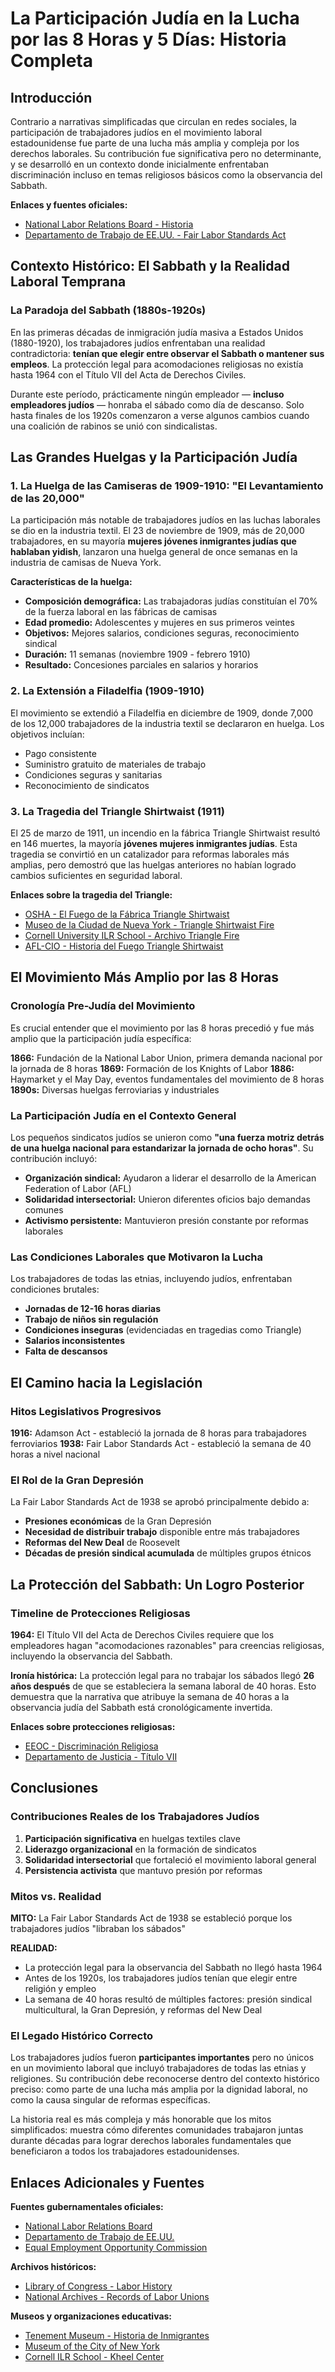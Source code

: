 # La Participación Judía en la Lucha por las 8 Horas y 5 Días: Historia Completa

## Introducción

Contrario a narrativas simplificadas que circulan en redes sociales, la participación de trabajadores judíos en el movimiento laboral estadounidense fue parte de una lucha más amplia y compleja por los derechos laborales. Su contribución fue significativa pero no determinante, y se desarrolló en un contexto donde inicialmente enfrentaban discriminación incluso en temas religiosos básicos como la observancia del Sabbath.

**Enlaces y fuentes oficiales:**
- [National Labor Relations Board - Historia](https://www.nlrb.gov/about-nlrb/who-we-are/our-history)
- [Departamento de Trabajo de EE.UU. - Fair Labor Standards Act](https://www.dol.gov/agencies/whd/flsa)

## Contexto Histórico: El Sabbath y la Realidad Laboral Temprana

### La Paradoja del Sabbath (1880s-1920s)

En las primeras décadas de inmigración judía masiva a Estados Unidos (1880-1920), los trabajadores judíos enfrentaban una realidad contradictoria: **tenían que elegir entre observar el Sabbath o mantener sus empleos**. La protección legal para acomodaciones religiosas no existía hasta 1964 con el Título VII del Acta de Derechos Civiles.

Durante este período, prácticamente ningún empleador — **incluso empleadores judíos** — honraba el sábado como día de descanso. Solo hasta finales de los 1920s comenzaron a verse algunos cambios cuando una coalición de rabinos se unió con sindicalistas.

## Las Grandes Huelgas y la Participación Judía

### 1. La Huelga de las Camiseras de 1909-1910: "El Levantamiento de las 20,000"

La participación más notable de trabajadores judíos en las luchas laborales se dio en la industria textil. El 23 de noviembre de 1909, más de 20,000 trabajadores, en su mayoría **mujeres jóvenes inmigrantes judías que hablaban yidish**, lanzaron una huelga general de once semanas en la industria de camisas de Nueva York.

**Características de la huelga:**
- **Composición demográfica:** Las trabajadoras judías constituían el 70% de la fuerza laboral en las fábricas de camisas
- **Edad promedio:** Adolescentes y mujeres en sus primeros veintes
- **Objetivos:** Mejores salarios, condiciones seguras, reconocimiento sindical
- **Duración:** 11 semanas (noviembre 1909 - febrero 1910)
- **Resultado:** Concesiones parciales en salarios y horarios

### 2. La Extensión a Filadelfia (1909-1910)

El movimiento se extendió a Filadelfia en diciembre de 1909, donde 7,000 de los 12,000 trabajadores de la industria textil se declararon en huelga. Los objetivos incluían:
- Pago consistente
- Suministro gratuito de materiales de trabajo
- Condiciones seguras y sanitarias
- Reconocimiento de sindicatos

### 3. La Tragedia del Triangle Shirtwaist (1911)

El 25 de marzo de 1911, un incendio en la fábrica Triangle Shirtwaist resultó en 146 muertes, la mayoría **jóvenes mujeres inmigrantes judías**. Esta tragedia se convirtió en un catalizador para reformas laborales más amplias, pero demostró que las huelgas anteriores no habían logrado cambios suficientes en seguridad laboral.

**Enlaces sobre la tragedia del Triangle:**
- [OSHA - El Fuego de la Fábrica Triangle Shirtwaist](https://www.osha.gov/aboutosha/40-years/trianglefactoryfire)
- [Museo de la Ciudad de Nueva York - Triangle Shirtwaist Fire](https://www.mcny.org/story/triangle-shirtwaist-fire)
- [Cornell University ILR School - Archivo Triangle Fire](http://trianglefire.ilr.cornell.edu/index.html)
- [AFL-CIO - Historia del Fuego Triangle Shirtwaist](https://aflcio.org/about/history/labor-history-events/triangle-shirtwaist-fire)

## El Movimiento Más Amplio por las 8 Horas

### Cronología Pre-Judía del Movimiento

Es crucial entender que el movimiento por las 8 horas precedió y fue más amplio que la participación judía específica:

**1866:** Fundación de la National Labor Union, primera demanda nacional por la jornada de 8 horas
**1869:** Formación de los Knights of Labor
**1886:** Haymarket y el May Day, eventos fundamentales del movimiento de 8 horas
**1890s:** Diversas huelgas ferroviarias y industriales

### La Participación Judía en el Contexto General

Los pequeños sindicatos judíos se unieron como **"una fuerza motriz detrás de una huelga nacional para estandarizar la jornada de ocho horas"**. Su contribución incluyó:

- **Organización sindical:** Ayudaron a liderar el desarrollo de la American Federation of Labor (AFL)
- **Solidaridad intersectorial:** Unieron diferentes oficios bajo demandas comunes
- **Activismo persistente:** Mantuvieron presión constante por reformas laborales

### Las Condiciones Laborales que Motivaron la Lucha

Los trabajadores de todas las etnias, incluyendo judíos, enfrentaban condiciones brutales:
- **Jornadas de 12-16 horas diarias**
- **Trabajo de niños sin regulación**
- **Condiciones inseguras** (evidenciadas en tragedias como Triangle)
- **Salarios inconsistentes**
- **Falta de descansos**

## El Camino hacia la Legislación

### Hitos Legislativos Progresivos

**1916:** Adamson Act - estableció la jornada de 8 horas para trabajadores ferroviarios
**1938:** Fair Labor Standards Act - estableció la semana de 40 horas a nivel nacional

### El Rol de la Gran Depresión

La Fair Labor Standards Act de 1938 se aprobó principalmente debido a:
- **Presiones económicas** de la Gran Depresión
- **Necesidad de distribuir trabajo** disponible entre más trabajadores
- **Reformas del New Deal** de Roosevelt
- **Décadas de presión sindical acumulada** de múltiples grupos étnicos

## La Protección del Sabbath: Un Logro Posterior

### Timeline de Protecciones Religiosas

**1964:** El Título VII del Acta de Derechos Civiles requiere que los empleadores hagan "acomodaciones razonables" para creencias religiosas, incluyendo la observancia del Sabbath.

**Ironía histórica:** La protección legal para no trabajar los sábados llegó **26 años después** de que se estableciera la semana laboral de 40 horas. Esto demuestra que la narrativa que atribuye la semana de 40 horas a la observancia judía del Sabbath está cronológicamente invertida.

**Enlaces sobre protecciones religiosas:**
- [EEOC - Discriminación Religiosa](https://www.eeoc.gov/religious-discrimination)
- [Departamento de Justicia - Título VII](https://www.justice.gov/crt/title-vii-civil-rights-act-1964)

## Conclusiones

### Contribuciones Reales de los Trabajadores Judíos

1. **Participación significativa** en huelgas textiles clave
2. **Liderazgo organizacional** en la formación de sindicatos
3. **Solidaridad intersectorial** que fortaleció el movimiento laboral general
4. **Persistencia activista** que mantuvo presión por reformas

### Mitos vs. Realidad

**MITO:** La Fair Labor Standards Act de 1938 se estableció porque los trabajadores judíos "libraban los sábados"

**REALIDAD:** 
- La protección legal para la observancia del Sabbath no llegó hasta 1964
- Antes de los 1920s, los trabajadores judíos tenían que elegir entre religión y empleo
- La semana de 40 horas resultó de múltiples factores: presión sindical multicultural, la Gran Depresión, y reformas del New Deal

### El Legado Histórico Correcto

Los trabajadores judíos fueron **participantes importantes** pero no únicos en un movimiento laboral que incluyó trabajadores de todas las etnias y religiones. Su contribución debe reconocerse dentro del contexto histórico preciso: como parte de una lucha más amplia por la dignidad laboral, no como la causa singular de reformas específicas.

La historia real es más compleja y más honorable que los mitos simplificados: muestra cómo diferentes comunidades trabajaron juntas durante décadas para lograr derechos laborales fundamentales que beneficiaron a todos los trabajadores estadounidenses.

## Enlaces Adicionales y Fuentes

**Fuentes gubernamentales oficiales:**
- [National Labor Relations Board](https://www.nlrb.gov/)
- [Departamento de Trabajo de EE.UU.](https://www.dol.gov/)
- [Equal Employment Opportunity Commission](https://www.eeoc.gov/)

**Archivos históricos:**
- [Library of Congress - Labor History](https://www.loc.gov/rr/business/laborhistory/)
- [National Archives - Records of Labor Unions](https://www.archives.gov/research/guide-fed-records/groups/280.html)

**Museos y organizaciones educativas:**
- [Tenement Museum - Historia de Inmigrantes](https://www.tenement.org/)
- [Museum of the City of New York](https://www.mcny.org/)
- [Cornell ILR School - Kheel Center](https://www.ilr.cornell.edu/library/research-collections)